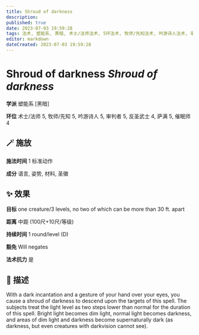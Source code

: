 ```yaml
---
title: Shroud of darkness
description: 
published: true
date: 2023-07-03 19:59:28
tags: 法术, 塑能系, 黑暗, 术士/法师法术, 5环法术, 牧师/先知法术, 吟游诗人法术, 审判者法术, 反圣武士法术, 4环法术, 萨满法术, 催眠师法术
editor: markdown
dateCreated: 2023-07-03 19:59:28
---
```


# **Shroud of darkness** *Shroud of darkness*

**学派** 塑能系 \[黑暗\] 

**环位** 术士/法师 5, 牧师/先知 5, 吟游诗人 5, 审判者 5, 反圣武士 4, 萨满 5, 催眠师 4

## 🪄 施放

**施法时间** 1 标准动作

**成分** 语言, 姿势, 材料, 圣徽

## ✨ 效果 

**目标** one creature/3 levels, no two of which can be more than 30 ft. apart 

**距离** 中距 (100尺+10尺/等级)  

**持续时间** 1 round/level (D) 

**豁免** Will negates

**法术抗力** 是

## 📖 描述

With a dark incantation and a gesture of your hand over your eyes, you cause a shroud of darkness to descend upon the targets of this spell. The subjects treat the light level as two steps lower than normal for the duration of this spell. Bright light becomes dim light, normal light becomes darkness, and areas of dim light and darkness become supernaturally dark (as darkness, but even creatures with darkvision cannot see).
    